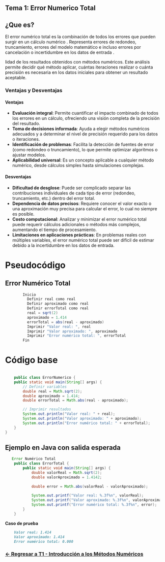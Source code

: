 ## Tema 1: Error Numerico Total

## ¿Que es? 

El error numérico total es la combinación de todos los errores que pueden surgir en un cálculo numérico . Representa errores de redondeo, truncamiento, errores del modelo matemático e incluso errores por cancelación o incertidumbre en los datos de entrada .

lidad de los resultados obtenidos con métodos numéricos. Este análisis permite decidir qué método aplicar, cuántas iteraciones realizar o cuánta precisión es necesaria en los datos iniciales para obtener un resultado aceptable.

### Ventajas y Desventajas

#### Ventajas
- **Evaluación integral**: Permite cuantificar el impacto combinado de todos los errores en un cálculo, ofreciendo una visión completa de la precisión del resultado.
- **Toma de decisiones informada**: Ayuda a elegir métodos numéricos adecuados y a determinar el nivel de precisión requerido para los datos o iteraciones.
- **Identificación de problemas**: Facilita la detección de fuentes de error (como redondeo o truncamiento), lo que permite optimizar algoritmos o ajustar modelos.
- **Aplicabilidad universal**: Es un concepto aplicable a cualquier método numérico, desde cálculos simples hasta simulaciones complejas.

#### Desventajas
- **Dificultad de desglose**: Puede ser complicado separar las contribuciones individuales de cada tipo de error (redondeo, truncamiento, etc.) dentro del error total.
- **Dependencia de datos precisos**: Requiere conocer el valor exacto o una aproximación muy precisa para calcular el error, lo cual no siempre es posible.
- **Costo computacional**: Analizar y minimizar el error numérico total puede requerir cálculos adicionales o métodos más complejos, aumentando el tiempo de procesamiento.
- **Limitaciones en aplicaciones prácticas**: En problemas reales con múltiples variables, el error numérico total puede ser difícil de estimar debido a la incertidumbre en los datos de entrada.

# Pseudocódigo
## Error Numérico Total
```java
        Inicio
          Definir real como real
          Definir aproximado como real
          Definir errorTotal como real
          real = sqrt(2)
          aproximado = 1.414
          errorTotal = abs(real - aproximado)
          Imprimir "Valor real: ", real
          Imprimir "Valor aproximado: ", aproximado
          Imprimir "Error numérico total: ", errorTotal
        Fin
```
# Código base
```java

    public class ErrorNumerico {
    public static void main(String[] args) {
        // Definir variables
        double real = Math.sqrt(2);
        double aproximado = 1.414;
        double errorTotal = Math.abs(real - aproximado);

        // Imprimir resultados
        System.out.println("Valor real: " + real);
        System.out.println("Valor aproximado: " + aproximado);
        System.out.println("Error numérico total: " + errorTotal);
    }
}
```


## Ejemplo en Java con salida esperada
```java
   Error Numérico Total
    public class ErrorTotal {
        public static void main(String[] args) {
            double valorReal = Math.sqrt(2);
            double valorAproximado = 1.4142;
    
            double error = Math.abs(valorReal - valorAproximado);
    
            System.out.printf("Valor real: %.3f%n", valorReal);
            System.out.printf("Valor aproximado: %.3f%n", valorAproximado);
            System.out.printf("Error numérico total: %.3f%n", error);
        }
    }

```
**Caso de prueba**
```markdown
    Valor real: 1.414  
    Valor aproximado: 1.414  
    Error numérico total: 0.000  
```

### [<- Regresar a T1 - Introducción a los Métodos Numéricos](https://github.com/SebastianRSS04/Metodos-Numericos-Git/blob/660d16f952064f0ad7c71e139136c1df3cc575f3/T1%20-%20Introducci%C3%B3n%20a%20los%20m%C3%A9todos%20num%C3%A9ricos/Introducci%C3%B3n%20a%20los%20Metodos%20Numericos.md)
